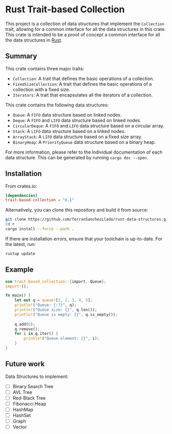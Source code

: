 # Rust Trait-based Collection

This project is a collection of data structures that implement the `Collection` trait, allowing for a common interface
for all the data structures in this crate. This crate is intended to be a proof of concept a common interface for all
the data structures in [Rust](https://www.rust-lang.org/).

## Summary

This crate contains three major traits:

- `Collection`: A trait that defines the basic operations of a collection.
- `FixedSizeCollection`: A trait that defines the basic operations of a collection with a fixed size.
- `Iterators`: A trait that encapsulates all the iterators of a collection.

This crate contains the following data structures:

- `Queue`: A `FIFO` data structure based on linked nodes.
- `Deque`: A `FIFO` and `LIFO` data structure based on linked nodes.
- `CircularDeque`: A `FIFO` and `LIFO` data structure based on a circular array.
- `Stack`: A `LIFO` data structure based on a linked nodes.
- `ArrayStack`: A `LIFO` data structure based on a fixed size array.
- `BinaryHeap`: A `PriorityQueue` data structure based on a binary heap.

For more information, please refer to the individual documentation of each data structure. This can be generated by
running `cargo doc --open`.

## Installation

From crates.io:

```toml
[dependencies]
trait-based-collection = "0.1"
```

Alternatively, you can clone this repository and build it from source:

```bash
git clone https://github.com/ferranSanchezLlado/rust-data-structures.git
cd r
cargo install --force --path .
```

If there are installation errors, ensure that your toolchain is up-to-date. For the latest, run:

```bash
rustup update
```

## Example

```rust
use trait_based_collection::{import, Queue};
import!();

fn main() {
    let mut q = queue![1, 2, 3, 4, 5];
    println!("Queue: {:?}", q);
    println!("Queue size: {}", q.len());
    println!("Queue is empty: {}", q.is_empty());
    
    q.add(6);
    q.remove();
    for i in q.iter() {
        println!("Queue element: {}", i);
    }
}
```

## Future work

Data Structures to implement:
- [ ] Binary Search Tree
- [ ] AVL Tree
- [ ] Red-Black Tree
- [ ] Fibonacci Heap
- [ ] HashMap
- [ ] HashSet
- [ ] Graph
- [ ] Vector
